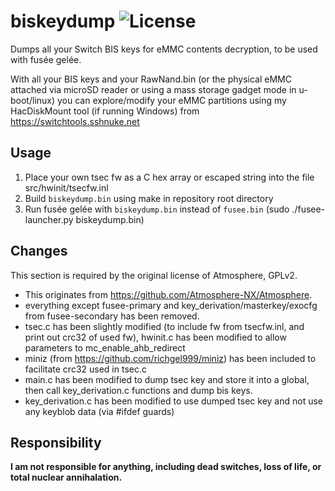 # biskeydump ![License](https://img.shields.io/badge/License-GPLv2-blue.svg)
Dumps all your Switch BIS keys for eMMC contents decryption, to be used with fusée gelée.

With all your BIS keys and your RawNand.bin (or the physical eMMC attached via microSD reader or using a mass storage gadget mode in u-boot/linux) you can explore/modify your eMMC partitions using my HacDiskMount tool (if running Windows) from https://switchtools.sshnuke.net

## Usage

 1. Place your own tsec fw as a C hex array or escaped string into the file src/hwinit/tsecfw.inl
 2. Build `biskeydump.bin` using make in repository root directory
 3. Run fusée gelée with `biskeydump.bin` instead of `fusee.bin` (sudo ./fusee-launcher.py biskeydump.bin)

## Changes

This section is required by the original license of Atmosphere, GPLv2.

 * This originates from https://github.com/Atmosphere-NX/Atmosphere.
 * everything except fusee-primary and key_derivation/masterkey/exocfg from fusee-secondary has been removed.
 * tsec.c has been slightly modified (to include fw from tsecfw.inl, and print out crc32 of used fw), hwinit.c has been modified to allow parameters to mc_enable_ahb_redirect
 * miniz (from https://github.com/richgel999/miniz) has been included to facilitate crc32 used in tsec.c
 * main.c has been modified to dump tsec key and store it into a global, then call key_derivation.c functions and dump bis keys.
 * key_derivation.c has been modified to use dumped tsec key and not use any keyblob data (via #ifdef guards)

## Responsibility

**I am not responsible for anything, including dead switches, loss of life, or total nuclear annihalation.**
